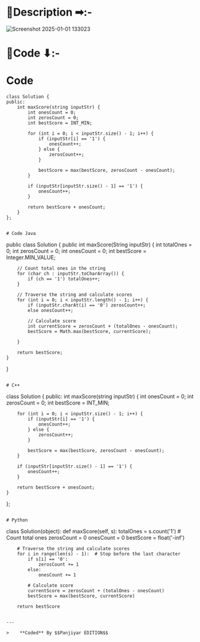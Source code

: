 # 📍Description ➡:-
<!-- Describe your first thoughts on how to solve this problem. -->
![Screenshot 2025-01-01 133023](https://github.com/user-attachments/assets/3827ef67-c9c2-400f-b0df-c23b669341a8)


# 📝Code ⬇:-

# Code
```
class Solution {
public:
    int maxScore(string inputStr) {
        int onesCount = 0;
        int zerosCount = 0;
        int bestScore = INT_MIN;

        for (int i = 0; i < inputStr.size() - 1; i++) {
            if (inputStr[i] == '1') {
                onesCount++;
            } else {
                zerosCount++;
            }
            
            bestScore = max(bestScore, zerosCount - onesCount);
        }
        
        if (inputStr[inputStr.size() - 1] == '1') {
            onesCount++;
        }
        
        return bestScore + onesCount;
    }
};


# Code Java
```
public class Solution {
    public int maxScore(String inputStr) {
        int totalOnes = 0;
        int zerosCount = 0;
        int onesCount = 0;
        int bestScore = Integer.MIN_VALUE;

        // Count total ones in the string
        for (char ch : inputStr.toCharArray()) {
            if (ch == '1') totalOnes++;
        }

        // Traverse the string and calculate scores
        for (int i = 0; i < inputStr.length() - 1; i++) {
            if (inputStr.charAt(i) == '0') zerosCount++;
            else onesCount++;

            // Calculate score
            int currentScore = zerosCount + (totalOnes - onesCount);
            bestScore = Math.max(bestScore, currentScore);

        }

        return bestScore;
    }
}
```

# C++
```
class Solution {
public:
    int maxScore(string inputStr) {
        int onesCount = 0;
        int zerosCount = 0;
        int bestScore = INT_MIN;

        for (int i = 0; i < inputStr.size() - 1; i++) {
            if (inputStr[i] == '1') {
                onesCount++;
            } else {
                zerosCount++;
            }
            
            bestScore = max(bestScore, zerosCount - onesCount);
        }
        
        if (inputStr[inputStr.size() - 1] == '1') {
            onesCount++;
        }
        
        return bestScore + onesCount;
    }
};
```

# Python
```
class Solution(object):
    def maxScore(self, s):
        totalOnes = s.count('1')  # Count total ones
        zerosCount = 0
        onesCount = 0
        bestScore = float('-inf')

        # Traverse the string and calculate scores
        for i in range(len(s) - 1):  # Stop before the last character
            if s[i] == '0':
                zerosCount += 1
            else:
                onesCount += 1

            # Calculate score
            currentScore = zerosCount + (totalOnes - onesCount)
            bestScore = max(bestScore, currentScore)

        return bestScore        
```

---

>    **Coded** By $$Panjiyar EDITION$$

               
